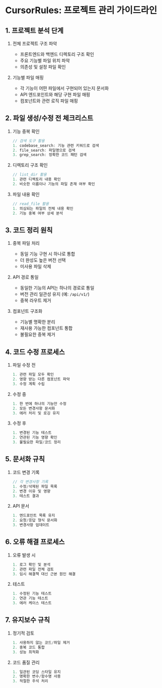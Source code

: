 # CursorRules: 프로젝트 관리 가이드라인

## 1. 프로젝트 분석 단계
1. 전체 프로젝트 구조 파악
   - 프론트엔드와 백엔드 디렉토리 구조 확인
   - 주요 기능별 파일 위치 파악
   - 의존성 및 설정 파일 확인

2. 기능별 파일 매핑
   - 각 기능이 어떤 파일에서 구현되어 있는지 문서화
   - API 엔드포인트와 해당 구현 파일 매핑
   - 컴포넌트와 관련 로직 파일 매핑

## 2. 파일 생성/수정 전 체크리스트
1. 기능 중복 확인
   ```typescript
   // 검색 도구 활용
   1. codebase_search: 기능 관련 키워드로 검색
   2. file_search: 파일명으로 검색
   3. grep_search: 정확한 코드 패턴 검색
   ```

2. 디렉토리 구조 확인
   ```typescript
   // list_dir 활용
   1. 관련 디렉토리 내용 확인
   2. 비슷한 이름이나 기능의 파일 존재 여부 확인
   ```

3. 파일 내용 확인
   ```typescript
   // read_file 활용
   1. 의심되는 파일의 전체 내용 확인
   2. 기능 중복 여부 상세 분석
   ```

## 3. 코드 정리 원칙
1. 중복 파일 처리
   - 동일 기능 구현 시 하나로 통합
   - 더 완성도 높은 버전 선택
   - 미사용 파일 삭제

2. API 경로 통일
   - 동일한 기능의 API는 하나의 경로로 통일
   - 버전 관리 일관성 유지 (예: `/api/v1/`)
   - 중복 라우트 제거

3. 컴포넌트 구조화
   - 기능별 명확한 분리
   - 재사용 가능한 컴포넌트 통합
   - 불필요한 중복 제거

## 4. 코드 수정 프로세스
1. 파일 수정 전
   ```typescript
   1. 관련 파일 모두 확인
   2. 영향 받는 다른 컴포넌트 파악
   3. 수정 계획 수립
   ```

2. 수정 중
   ```typescript
   1. 한 번에 하나의 기능만 수정
   2. 모든 변경사항 문서화
   3. 에러 처리 및 로깅 유지
   ```

3. 수정 후
   ```typescript
   1. 변경된 기능 테스트
   2. 연관된 기능 영향 확인
   3. 불필요한 파일/코드 정리
   ```

## 5. 문서화 규칙
1. 코드 변경 기록
   ```typescript
   // 각 변경사항 기록
   1. 수정/삭제된 파일 목록
   2. 변경 이유 및 영향
   3. 테스트 결과
   ```

2. API 문서
   ```typescript
   1. 엔드포인트 목록 유지
   2. 요청/응답 형식 문서화
   3. 변경사항 업데이트
   ```

## 6. 오류 해결 프로세스
1. 오류 발생 시
   ```typescript
   1. 로그 확인 및 분석
   2. 관련 파일 전체 검토
   3. 임시 해결책 대신 근본 원인 해결
   ```

2. 테스트
   ```typescript
   1. 수정된 기능 테스트
   2. 연관 기능 테스트
   3. 에러 케이스 테스트
   ```

## 7. 유지보수 규칙
1. 정기적 검토
   ```typescript
   1. 사용하지 않는 코드/파일 제거
   2. 중복 코드 통합
   3. 성능 최적화
   ```

2. 코드 품질 관리
   ```typescript
   1. 일관된 코딩 스타일 유지
   2. 명확한 변수/함수명 사용
   3. 적절한 주석 처리
   ``` 
